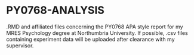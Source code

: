 # PY0768-ANALYSIS
.RMD and affiliated files concerning the PY0768 APA style report for my MRES Psychology degree at Northumbria University. If possible, .csv files containing experiment data will be uploaded after clearance with my supervisor.
